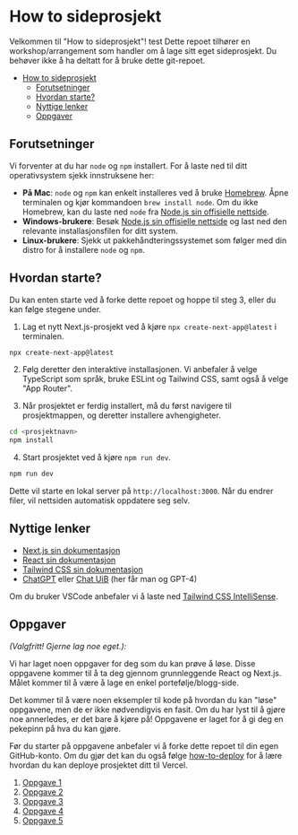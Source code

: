 # How to sideprosjekt

Velkommen til "How to sideprosjekt"!
test
Dette repoet tilhører en workshop/arrangement som handler om å lage sitt eget sideprosjekt. Du behøver ikke å ha deltatt for å bruke dette git-repoet.

- [How to sideprosjekt](#how-to-sideprosjekt)
  - [Forutsetninger](#forutsetninger)
  - [Hvordan starte?](#hvordan-starte)
  - [Nyttige lenker](#nyttige-lenker)
  - [Oppgaver](#oppgaver)

## Forutsetninger

Vi forventer at du har `node` og `npm` installert. For å laste ned til ditt operativsystem sjekk innstruksene her:

- **På Mac**: `node` og `npm` kan enkelt installeres ved å bruke [Homebrew](https://brew.sh). Åpne terminalen og kjør kommandoen `brew install node`. Om du ikke Homebrew, kan du laste ned `node` fra [Node.js sin offisielle nettside](https://nodejs.org/en/download).
- **Windows-brukere**: Besøk [Node.js sin offisielle nettside](https://nodejs.org/en/download) og last ned den relevante installasjonsfilen for ditt system.
- **Linux-brukere**: Sjekk ut pakkehåndteringssystemet som følger med din distro for å installere `node` og `npm`.

## Hvordan starte?

Du kan enten starte ved å forke dette repoet og hoppe til steg 3, eller du kan følge stegene under.

1. Lag et nytt Next.js-prosjekt ved å kjøre `npx create-next-app@latest` i terminalen.

```bash
npx create-next-app@latest
```

2. Følg deretter den interaktive installasjonen. Vi anbefaler å velge TypeScript som språk, bruke ESLint og Tailwind CSS, samt også å velge "App Router".

3. Når prosjektet er ferdig installert, må du først navigere til prosjektmappen, og deretter installere avhengigheter.

```bash
cd <prosjektnavn>
npm install
```

4. Start prosjektet ved å kjøre `npm run dev`.

```bash
npm run dev
```

Dette vil starte en lokal server på `http://localhost:3000`. Når du endrer filer, vil nettsiden automatisk oppdatere seg selv.

## Nyttige lenker

- [Next.js sin dokumentasjon](https://nextjs.org/docs)
- [React sin dokumentasjon](https://react.dev)
- [Tailwind CSS sin dokumentasjon](https://tailwindcss.com/docs)
- [ChatGPT](https://chat.openai.com) eller [Chat UiB](https://chat.uib.no) (her får man og GPT-4)

Om du bruker VSCode anbefaler vi å laste ned [Tailwind CSS IntelliSense](https://marketplace.visualstudio.com/items?itemName=bradlc.vscode-tailwindcss).

## Oppgaver

_(Valgfritt! Gjerne lag noe eget.):_

Vi har laget noen oppgaver for deg som du kan prøve å løse. Disse oppgavene kommer til å ta deg gjennom grunnleggende React og Next.js. Målet kommer til å være å lage en enkel portefølje/blogg-side.

Det kommer til å være noen eksempler til kode på hvordan du kan "løse" oppgavene, men de er ikke nødvendigvis en fasit. Om du har lyst til å gjøre noe annerledes, er det bare å kjøre på! Oppgavene er laget for å gi deg en pekepinn på hva du kan gjøre.

Før du starter på oppgavene anbefaler vi å forke dette repoet til din egen GitHub-konto. Om du gjør det kan du også følge [how-to-deploy](./oppgaver/how-to-deploy.md) for å lære hvordan du kan deploye prosjektet ditt til Vercel.

1. [Oppgave 1](./oppgaver/oppgave-1.md)
2. [Oppgave 2](./oppgaver/oppgave-2.md) 
3. [Oppgave 3](./oppgaver/oppgave-3.md)
4. [Oppgave 4](./oppgaver/oppgave-4.md)
5. [Oppgave 5](./oppgaver/oppgave-5.md)
